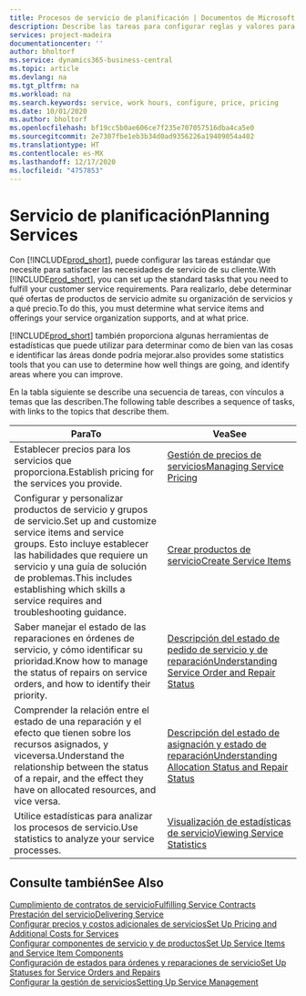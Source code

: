 ```yaml
---
title: Procesos de servicio de planificación | Documentos de Microsoft
description: Describe las tareas para configurar reglas y valores para definir las directivas y los procesos de servicios.
services: project-madeira
documentationcenter: ''
author: bholtorf
ms.service: dynamics365-business-central
ms.topic: article
ms.devlang: na
ms.tgt_pltfrm: na
ms.workload: na
ms.search.keywords: service, work hours, configure, price, pricing
ms.date: 10/01/2020
ms.author: bholtorf
ms.openlocfilehash: bf19cc5b0ae606ce7f235e707057516dba4ca5e0
ms.sourcegitcommit: 2e7307fbe1eb3b34d0ad9356226a19409054a402
ms.translationtype: HT
ms.contentlocale: es-MX
ms.lasthandoff: 12/17/2020
ms.locfileid: "4757853"
---
```

# <a name="planning-services"></a><span data-ttu-id="765c4-103">Servicio de planificación</span><span class="sxs-lookup"><span data-stu-id="765c4-103">Planning Services</span></span>
<span data-ttu-id="765c4-104">Con [!INCLUDE[prod_short](includes/prod_short.md)], puede configurar las tareas estándar que necesite para satisfacer las necesidades de servicio de su cliente.</span><span class="sxs-lookup"><span data-stu-id="765c4-104">With [!INCLUDE[prod_short](includes/prod_short.md)], you can set up the standard tasks that you need to fulfill your customer service requirements.</span></span> <span data-ttu-id="765c4-105">Para realizarlo, debe determinar qué ofertas de productos de servicio admite su organización de servicios y a qué precio.</span><span class="sxs-lookup"><span data-stu-id="765c4-105">To do this, you must determine what service items and offerings your service organization supports, and at what price.</span></span>   

[!INCLUDE[prod_short](includes/prod_short.md)] <span data-ttu-id="765c4-106">también proporciona algunas herramientas de estadísticas que puede utilizar para determinar como de bien van las cosas e identificar las áreas donde podría mejorar.</span><span class="sxs-lookup"><span data-stu-id="765c4-106">also provides some statistics tools that you can use to determine how well things are going, and identify areas where you can improve.</span></span>
  
<span data-ttu-id="765c4-107">En la tabla siguiente se describe una secuencia de tareas, con vínculos a temas que las describen.</span><span class="sxs-lookup"><span data-stu-id="765c4-107">The following table describes a sequence of tasks, with links to the topics that describe them.</span></span>   
  
|<span data-ttu-id="765c4-108">**Para**</span><span class="sxs-lookup"><span data-stu-id="765c4-108">**To**</span></span>|<span data-ttu-id="765c4-109">**Vea**</span><span class="sxs-lookup"><span data-stu-id="765c4-109">**See**</span></span>|  
|------------|-------------|  
|<span data-ttu-id="765c4-110">Establecer precios para los servicios que proporciona.</span><span class="sxs-lookup"><span data-stu-id="765c4-110">Establish pricing for the services you provide.</span></span>|[<span data-ttu-id="765c4-111">Gestión de precios de servicios</span><span class="sxs-lookup"><span data-stu-id="765c4-111">Managing Service Pricing</span></span>](service-service-price-management.md)|
|<span data-ttu-id="765c4-112">Configurar y personalizar productos de servicio y grupos de servicio.</span><span class="sxs-lookup"><span data-stu-id="765c4-112">Set up and customize service items and service groups.</span></span> <span data-ttu-id="765c4-113">Esto incluye establecer las habilidades que requiere un servicio y una guía de solución de problemas.</span><span class="sxs-lookup"><span data-stu-id="765c4-113">This includes establishing which skills a service requires and troubleshooting guidance.</span></span>| [<span data-ttu-id="765c4-114">Crear productos de servicio</span><span class="sxs-lookup"><span data-stu-id="765c4-114">Create Service Items</span></span>](service-how-to-create-service-items.md)|  
|<span data-ttu-id="765c4-115">Saber manejar el estado de las reparaciones en órdenes de servicio, y cómo identificar su prioridad.</span><span class="sxs-lookup"><span data-stu-id="765c4-115">Know how to manage the status of repairs on service orders, and how to identify their priority.</span></span>|[<span data-ttu-id="765c4-116">Descripción del estado de pedido de servicio y de reparación</span><span class="sxs-lookup"><span data-stu-id="765c4-116">Understanding Service Order and Repair Status</span></span>](service-service-order-status-and-repair-status.md)|  
|<span data-ttu-id="765c4-117">Comprender la relación entre el estado de una reparación y el efecto que tienen sobre los recursos asignados, y viceversa.</span><span class="sxs-lookup"><span data-stu-id="765c4-117">Understand the relationship between the status of a repair, and the effect they have on allocated resources, and vice versa.</span></span>|[<span data-ttu-id="765c4-118">Descripción del estado de asignación y estado de reparación</span><span class="sxs-lookup"><span data-stu-id="765c4-118">Understanding Allocation Status and Repair Status</span></span>](service-allocation-status-and-repair-status.md)|  
|<span data-ttu-id="765c4-119">Utilice estadísticas para analizar los procesos de servicio.</span><span class="sxs-lookup"><span data-stu-id="765c4-119">Use statistics to analyze your service processes.</span></span> | [<span data-ttu-id="765c4-120">Visualización de estadísticas de servicio</span><span class="sxs-lookup"><span data-stu-id="765c4-120">Viewing Service Statistics</span></span>](service-service-statistics.md) |

## <a name="see-also"></a><span data-ttu-id="765c4-121">Consulte también</span><span class="sxs-lookup"><span data-stu-id="765c4-121">See Also</span></span>
[<span data-ttu-id="765c4-122">Cumplimiento de contratos de servicio</span><span class="sxs-lookup"><span data-stu-id="765c4-122">Fulfilling Service Contracts</span></span>](service-fulfill-service-contracts.md)  
[<span data-ttu-id="765c4-123">Prestación del servicio</span><span class="sxs-lookup"><span data-stu-id="765c4-123">Delivering Service</span></span>](service-deliver-service.md)  
[<span data-ttu-id="765c4-124">Configurar precios y costos adicionales de servicios</span><span class="sxs-lookup"><span data-stu-id="765c4-124">Set Up Pricing and Additional Costs for Services</span></span>](service-how-setup-service-costs-pricing.md)  
[<span data-ttu-id="765c4-125">Configurar componentes de servicio y de productos</span><span class="sxs-lookup"><span data-stu-id="765c4-125">Set Up Service Items and Service Item Components</span></span>](service-how-setup-service-items.md)  
[<span data-ttu-id="765c4-126">Configuración de estados para órdenes y reparaciones de servicio</span><span class="sxs-lookup"><span data-stu-id="765c4-126">Set Up Statuses for Service Orders and Repairs</span></span>](service-order-repair-status.md)  
[<span data-ttu-id="765c4-127">Configurar la gestión de servicios</span><span class="sxs-lookup"><span data-stu-id="765c4-127">Setting Up Service Management</span></span>](service-setup-service.md)  
